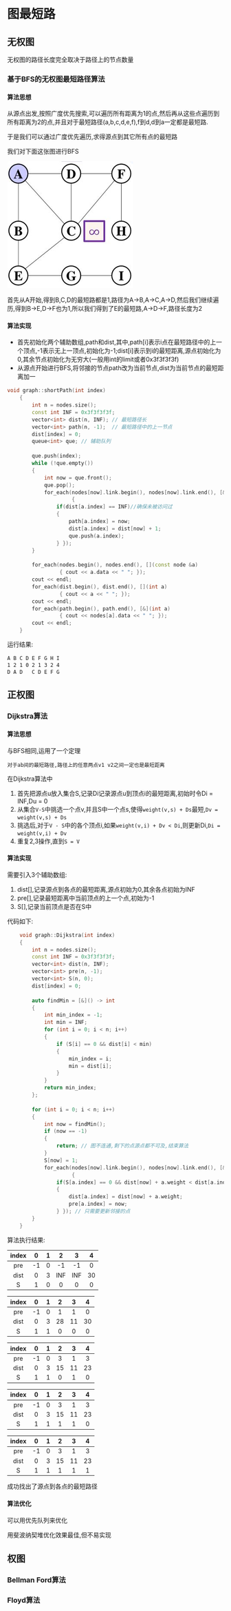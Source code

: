 # 图最短路

## 无权图

无权图的路径长度完全取决于路径上的节点数量

### 基于BFS的无权图最短路径算法

#### 算法思想

从源点出发,按照广度优先搜索,可以遍历所有距离为1的点,然后再从这些点遍历到所有距离为2的点,并且对于最短路径(a,b,c,d,e,f),f到d,d到a一定都是最短路.

于是我们可以通过广度优先遍历,求得源点到其它所有点的最短路

我们对下面这张图进行BFS

![](files/noweight.jpg)

首先从A开始,得到B,C,D的最短路都是1,路径为A->B,A->C,A->D,然后我们继续遍历,得到B->E,D->F也为1,所以我们得到了E的最短路,A->D->F,路径长度为2

#### 算法实现

+ 首先初始化两个辅助数组,path和dist,其中,path[i]表示i点在最短路径中的上一个顶点,-1表示无上一顶点,初始化为-1;dist[i]表示到i的最短距离,源点初始化为0,其余节点初始化为无穷大(一般用int的limit或者0x3f3f3f3f)
+ 从源点开始进行BFS,将邻接的节点path改为当前节点,dist为当前节点的最短距离加一

```c++
void graph::shortPath(int index)
    {
        int n = nodes.size();
        const int INF = 0x3f3f3f3f;
        vector<int> dist(n, INF); // 最短路径长
        vector<int> path(n, -1);  // 最短路径中的上一节点
        dist[index] = 0;
        queue<int> que; // 辅助队列

        que.push(index);
        while (!que.empty())
        {
            int now = que.front();
            que.pop();
            for_each(nodes[now].link.begin(), nodes[now].link.end(), [&](const linknode &a)
                     {
                if(dist[a.index] == INF)//确保未被访问过
                {
                    path[a.index] = now;
                    dist[a.index] = dist[now] + 1;
                    que.push(a.index);
                } });
        }

        for_each(nodes.begin(), nodes.end(), [](const node &a)
                 { cout << a.data << " "; });
        cout << endl;
        for_each(dist.begin(), dist.end(), [](int a)
                 { cout << a << " "; });
        cout << endl;
        for_each(path.begin(), path.end(), [&](int a)
                 { cout << nodes[a].data << " "; });
        cout << endl;
    }

```

运行结果:

    A B C D E F G H I
    1 2 1 0 2 1 3 2 4
    D A D   C D E F G

## 正权图

### Dijkstra算法

#### 算法思想

与BFS相同,运用了一个定理

    对于ab间的最短路径,路径上的任意两点v1 v2之间一定也是最短距离

在Dijkstra算法中

1. 首先把源点u放入集合S,记录Di记录源点u到顶点i的最短距离,初始时令Di = INF,Du = 0
2. 从集合`V-S`中挑选一个点v,并且S中一个点s,使得`weight(v,s) + Ds`最短,`Dv = weight(v,s) + Ds`
3. 挑选后,对于`V - S`中的各个顶点i,如果`weight(v,i) + Dv < Di`,则更新Di,`Di = weight(v,i) + Dv`
4. 重复2,3操作,直到`S = V`

#### 算法实现

需要引入3个辅助数组:

1. dist[],记录源点到各点的最短距离,源点初始为0,其余各点初始为INF
2. pre[],记录最短距离中当前顶点的上一个点,初始为-1
3. S[],记录当前顶点是否在S中


代码如下:

```c++
    void graph::Dijkstra(int index)
    {
        int n = nodes.size();
        const int INF = 0x3f3f3f3f;
        vector<int> dist(n, INF);
        vector<int> pre(n, -1);
        vector<int> S(n, 0);
        dist[index] = 0;

        auto findMin = [&]() -> int
        {
            int min_index = -1;
            int min = INF;
            for (int i = 0; i < n; i++)
            {
                if (S[i] == 0 && dist[i] < min)
                {
                    min_index = i;
                    min = dist[i];
                }
            }
            return min_index;
        };

        for (int i = 0; i < n; i++)
        {
            int now = findMin();
            if (now == -1)
            {
                return; // 图不连通,剩下的点源点都不可及,结束算法
            }
            S[now] = 1;
            for_each(nodes[now].link.begin(), nodes[now].link.end(), [&](linknode &a)
                     {
                if(S[a.index] == 0 && dist[now] + a.weight < dist[a.index])
                {
                    dist[a.index] = dist[now] + a.weight;
                    pre[a.index] = now;
                } }); // 只需要更新邻接的点
        }
    }
```

算法执行结果:

|index|0|1|2|3|4|
|:---:|:---:|:---:|:---:|:---:|:---:|
|pre|-1|0|-1|-1|0|
|dist|0|3|INF|INF|30|
|S|1|0|0|0|0|

|index|0|1|2|3|4|
|:---:|:---:|:---:|:---:|:---:|:---:|
|pre|-1|0|1|1|0|
|dist|0|3|28|11|30|
|S|1|1|0|0|0|

|index|0|1|2|3|4|
|:---:|:---:|:---:|:---:|:---:|:---:|
|pre|-1|0|3|1|3|
|dist|0|3|15|11|23|
|S|1|1|0|1|0|

|index|0|1|2|3|4|
|:---:|:---:|:---:|:---:|:---:|:---:|
|pre|-1|0|3|1|3|
|dist|0|3|15|11|23|
|S|1|1|1|1|0|

|index|0|1|2|3|4|
|:---:|:---:|:---:|:---:|:---:|:---:|
|pre|-1|0|3|1|3|
|dist|0|3|15|11|23|
|S|1|1|1|1|1|

成功找出了源点到各点的最短路径

#### 算法优化

可以用优先队列来优化

用斐波纳契堆优化效果最佳,但不易实现


## 权图

### Bellman Ford算法



### Floyd算法

